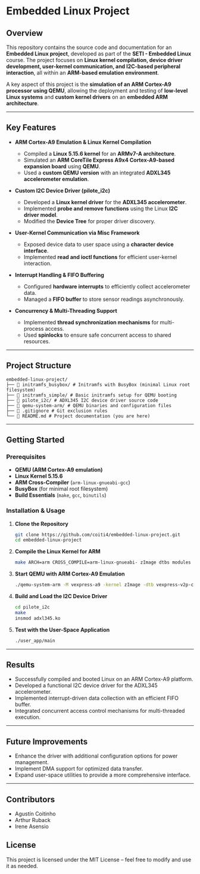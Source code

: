 # Embedded Linux Project

## Overview
This repository contains the source code and documentation for an **Embedded Linux project**, developed as part of the **SETI - Embedded Linux** course. The project focuses on **Linux kernel compilation, device driver development, user-kernel communication, and I2C-based peripheral interaction**, all within an **ARM-based emulation environment**.

A key aspect of this project is the **simulation of an ARM Cortex-A9 processor using QEMU**, allowing the deployment and testing of **low-level Linux systems** and **custom kernel drivers** on an **embedded ARM architecture**.

---

## Key Features
- **ARM Cortex-A9 Emulation & Linux Kernel Compilation**  
  - Compiled a **Linux 5.15.6 kernel** for an **ARMv7-A architecture**.  
  - Simulated an **ARM CoreTile Express A9x4 Cortex-A9-based expansion board** using **QEMU**.  
  - Used a **custom QEMU version** with an integrated **ADXL345 accelerometer emulation**.  

- **Custom I2C Device Driver (pilote_i2c)**  
  - Developed a **Linux kernel driver** for the **ADXL345 accelerometer**.  
  - Implemented **probe and remove functions** using the Linux **I2C driver model**.  
  - Modified the **Device Tree** for proper driver discovery.  

- **User-Kernel Communication via Misc Framework**  
  - Exposed device data to user space using a **character device interface**.  
  - Implemented **read and ioctl functions** for efficient user-kernel interaction.  

- **Interrupt Handling & FIFO Buffering**  
  - Configured **hardware interrupts** to efficiently collect accelerometer data.  
  - Managed a **FIFO buffer** to store sensor readings asynchronously.  

- **Concurrency & Multi-Threading Support**  
  - Implemented **thread synchronization mechanisms** for multi-process access.  
  - Used **spinlocks** to ensure safe concurrent access to shared resources.  

---

## Project Structure

```
embedded-linux-project/
├── 📁 initramfs_busybox/ # Initramfs with BusyBox (minimal Linux root filesystem)
├── 📁 initramfs_simple/ # Basic initramfs setup for QEMU booting
├── 📁 pilote_i2c/ # ADXL345 I2C device driver source code
├── 📁 qemu-system-arm/ # QEMU binaries and configuration files
├── 📄 .gitignore # Git exclusion rules
└── 📄 README.md # Project documentation (you are here)
```
---

## Getting Started

### **Prerequisites**
- **QEMU (ARM Cortex-A9 emulation)**
- **Linux Kernel 5.15.6**
- **ARM Cross-Compiler** (`arm-linux-gnueabi-gcc`)
- **BusyBox** (for minimal root filesystem)
- **Build Essentials** (`make`, `gcc`, `binutils`)

### **Installation & Usage**

1. **Clone the Repository**
   ```sh
   git clone https://github.com/coiti4/embedded-linux-project.git
   cd embedded-linux-project

2. **Compile the Linux Kernel for ARM**
   ```sh
   make ARCH=arm CROSS_COMPILE=arm-linux-gnueabi- zImage dtbs modules

3. **Start QEMU with ARM Cortex-A9 Emulation**
   ```sh
   ./qemu-system-arm -M vexpress-a9 -kernel zImage -dtb vexpress-v2p-ca9.dtb -nographic

4. **Build and Load the I2C Device Driver**
   ```sh
   cd pilote_i2c
   make
   insmod adxl345.ko

5. **Test with the User-Space Application**
   ```sh
   ./user_app/main

---

## Results

- Successfully compiled and booted Linux on an ARM Cortex-A9 platform.
- Developed a functional I2C device driver for the ADXL345 accelerometer.
- Implemented interrupt-driven data collection with an efficient FIFO buffer.
- Integrated concurrent access control mechanisms for multi-threaded execution.

---

## Future Improvements

- Enhance the driver with additional configuration options for power management.
- Implement DMA support for optimized data transfer.
- Expand user-space utilities to provide a more comprehensive interface.

---

## Contributors

- Agustín Coitinho
- Arthur Ruback
- Irene Asensio
  
## License

This project is licensed under the MIT License – feel free to modify and use it as needed.
